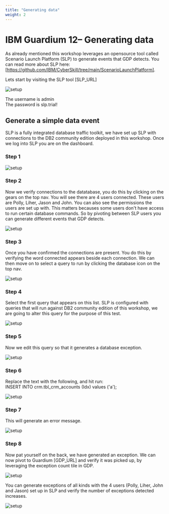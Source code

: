 ```yaml
---
title: "Generating data"
weight: 2
---
```


# IBM Guardium 12– Generating data

As already mentioned this workshop leverages an opensource tool called Scenario Launch Platform (SLP) to generate events that GDP detects. You can read more about SLP here: [https://github.com/IBM/CyberSkill/tree/main/ScenarioLaunchPlatform].  

Lets start by visiting the SLP tool [SLP_URL]

![setup](/static/images/part2/slp_login.png)  

The username is admin  
The password is slp.trial!

## Generate a simple data event

SLP is a fully integrated database traffic toolkit, we have set up SLP with connections to the DB2 community edition deployed in this workshop. Once we log into SLP you are on the dashboard.
### Step 1

![setup](/static/images/part2/slp_dashboard.png) 

### Step 2
Now we verify connections to the datatabase, you do this by clicking on the gears on the top nav. You will see there are 4 users connected. These users are Polly, Liher, Jason and John. You can also see the permissions the users are set up with. This matters becauses some users don't have access to run certain database commands. So by pivoting between SLP users you can generate different events that GDP detects.

![setup](/static/images/part2/slp_connections.png) 

### Step 3
Once you have confirmed the connections are present. You do this by verifying the word connected appears beside each connection.  We can then move on to select a query to run by clicking the database icon on the top nav.

![setup](/static/images/part2/slp_queries.png) 

### Step 4
Select the first query that appears on this list. SLP is configured with queries that will run against DB2 community edition of this workshop, we are going to alter this query for the purpose of this test.

![setup](/static/images/part2/slp_databaseQuery.png) 

### Step 5
Now we edit this query so that it generates a database exception. 

![setup](/static/images/part2/slp_editQuery.png) 

### Step 6
Replace the text with the following, and hit run:   
INSERT INTO crm.tbl_crm_accounts (Idx) values ('a');

![setup](/static/images/part2/error_query.png) 

### Step 7
This will generate an error message.

![setup](/static/images/part2/sql_result.png) 

### Step 8
Now pat yourself on the back, we have generated an exception. We can now pivot to Guardium [GDP_URL] and verify it was picked up, by leveraging the exception count tile in GDP.

![setup](/static/images/part2/gdp_exceptionCount.png) 

You can generate exceptions of all kinds with the 4 users (Polly, Liher, John and Jason) set up in SLP and verify the number of exceptions detected increases.

![setup](/static/images/part2/gdp_Exception.png) 